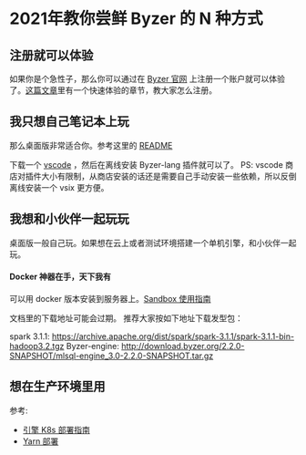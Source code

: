 # 2021年教你尝鲜 Byzer 的 N 种方式

## 注册就可以体验
如果你是个急性子，那么你可以通过在 [Byzer 官网](http://byzer.org) 上注册一个账户就可以体验了。[这篇文章](https://mp.weixin.qq.com/s/GzQDqxuDKnVuQ7MNV4Ux4A)里有一个快速体验的章节，教大家怎么注册。

## 我只想自己笔记本上玩
那么桌面版非常适合你。参考这里的 [README](https://github.com/allwefantasy/mlsql-lang-example-project) 

下载一个 [vscode](https://so.csdn.net/so/search?from=pc_blog_highlight&q=vscode)
，然后在离线安装 Byzer-lang 插件就可以了。
PS: vscode 商店对插件大小有限制，从商店安装的话还是需要自己手动安装一些依赖，所以反倒离线安装一个 vsix 更方便。

## 我想和小伙伴一起玩玩
桌面版一般自己玩。如果想在云上或者测试环境搭建一个单机引擎，和小伙伴一起玩。

#### Docker 神器在手，天下我有
可以用 docker 版本安装到服务器上。[Sandbox 使用指南](https://docs.byzer.org/#/byzer-lang/en-us/installation/sandbox)

文档里的下载地址可能会过期。 推荐大家按如下地址下载发型包：

spark 3.1.1: https://archive.apache.org/dist/spark/spark-3.1.1/spark-3.1.1-bin-hadoop3.2.tgz
Byzer-engine: http://download.byzer.org/2.2.0-SNAPSHOT/mlsql-engine_3.0-2.2.0-SNAPSHOT.tar.gz

## 想在生产环境里用
参考:

- [引擎 K8s 部署指南](https://docs.byzer.org/#/byzer-lang/en-us/installation/kolo_engine) 
- [Yarn 部署](https://docs.byzer.org/#/byzer-lang/en-us/installation/kolo_engine) 